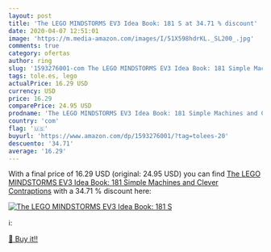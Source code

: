 ```yaml
---
layout: post
title: 'The LEGO MINDSTORMS EV3 Idea Book: 181 S at 34.71 % discount'
date: 2020-04-07 12:51:01
image: 'https://m.media-amazon.com/images/I/51X598hdrKL._SL200_.jpg'
comments: true
category: ofertas
author: ring
slug: '1593276001-com The LEGO MINDSTORMS EV3 Idea Book: 181 Simple Machines...'
tags: tole.es, lego
actualPrice: 16.29 USD
currency: USD
price: 16.29
comparePrice: 24.95 USD
prodname: 'The LEGO MINDSTORMS EV3 Idea Book: 181 Simple Machines and Clever Contraptions'
country: 'com'
flag: '🇺🇸'
buyurl: 'https://www.amazon.com/dp/1593276001/?tag=tolees-20'
descuento: '34.71'
average: '16.29'
---
```


With a final price of 16.29 USD (original: 24.95 USD) you can find [The LEGO MINDSTORMS EV3 Idea Book: 181 Simple Machines and Clever Contraptions](https://www.amazon.com/dp/1593276001/?tag=tolees-20) with a  34.71 % discount here:

[![The LEGO MINDSTORMS EV3 Idea Book: 181 S](https://m.media-amazon.com/images/I/51X598hdrKL._SL200_.jpg)](https://www.amazon.com/dp/1593276001/?tag=tolees-20)

ℹ️:


[🛒 Buy it!!](https://www.amazon.com/dp/1593276001/?tag=tolees-20)
